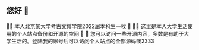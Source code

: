 ## 您好 👋

🙋‍♀️ 本人北京某大学考古文博学院2022届本科生一枚
🌈 
👩‍💻 这里是本人大学生活使用的个人站点备份和开源的空间
🍿 
🧙 您可以访问一些开源内容，多数是有助于大学生活的。登陆我的账号后可以访问个人站点的全部源码噢2333
